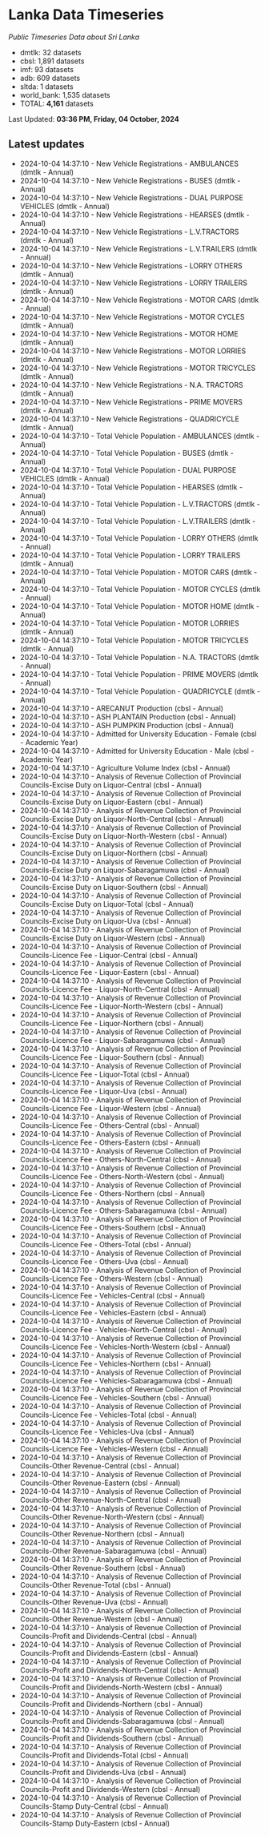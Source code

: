 # Lanka Data Timeseries
*Public Timeseries Data about Sri Lanka*

* dmtlk: 32 datasets
* cbsl: 1,891 datasets
* imf: 93 datasets
* adb: 609 datasets
* sltda: 1 datasets
* world_bank: 1,535 datasets
* TOTAL: **4,161** datasets

Last Updated: **03:36 PM, Friday, 04 October, 2024**

## Latest updates

* 2024-10-04 14:37:10 - New Vehicle Registrations - AMBULANCES (dmtlk - Annual)
* 2024-10-04 14:37:10 - New Vehicle Registrations - BUSES (dmtlk - Annual)
* 2024-10-04 14:37:10 - New Vehicle Registrations - DUAL PURPOSE VEHICLES (dmtlk - Annual)
* 2024-10-04 14:37:10 - New Vehicle Registrations - HEARSES (dmtlk - Annual)
* 2024-10-04 14:37:10 - New Vehicle Registrations - L.V.TRACTORS (dmtlk - Annual)
* 2024-10-04 14:37:10 - New Vehicle Registrations - L.V.TRAILERS (dmtlk - Annual)
* 2024-10-04 14:37:10 - New Vehicle Registrations - LORRY OTHERS (dmtlk - Annual)
* 2024-10-04 14:37:10 - New Vehicle Registrations - LORRY TRAILERS (dmtlk - Annual)
* 2024-10-04 14:37:10 - New Vehicle Registrations - MOTOR CARS (dmtlk - Annual)
* 2024-10-04 14:37:10 - New Vehicle Registrations - MOTOR CYCLES (dmtlk - Annual)
* 2024-10-04 14:37:10 - New Vehicle Registrations - MOTOR HOME (dmtlk - Annual)
* 2024-10-04 14:37:10 - New Vehicle Registrations - MOTOR LORRIES (dmtlk - Annual)
* 2024-10-04 14:37:10 - New Vehicle Registrations - MOTOR TRICYCLES (dmtlk - Annual)
* 2024-10-04 14:37:10 - New Vehicle Registrations - N.A. TRACTORS (dmtlk - Annual)
* 2024-10-04 14:37:10 - New Vehicle Registrations - PRIME MOVERS (dmtlk - Annual)
* 2024-10-04 14:37:10 - New Vehicle Registrations - QUADRICYCLE (dmtlk - Annual)
* 2024-10-04 14:37:10 - Total Vehicle Population - AMBULANCES (dmtlk - Annual)
* 2024-10-04 14:37:10 - Total Vehicle Population - BUSES (dmtlk - Annual)
* 2024-10-04 14:37:10 - Total Vehicle Population - DUAL PURPOSE VEHICLES (dmtlk - Annual)
* 2024-10-04 14:37:10 - Total Vehicle Population - HEARSES (dmtlk - Annual)
* 2024-10-04 14:37:10 - Total Vehicle Population - L.V.TRACTORS (dmtlk - Annual)
* 2024-10-04 14:37:10 - Total Vehicle Population - L.V.TRAILERS (dmtlk - Annual)
* 2024-10-04 14:37:10 - Total Vehicle Population - LORRY OTHERS (dmtlk - Annual)
* 2024-10-04 14:37:10 - Total Vehicle Population - LORRY TRAILERS (dmtlk - Annual)
* 2024-10-04 14:37:10 - Total Vehicle Population - MOTOR CARS (dmtlk - Annual)
* 2024-10-04 14:37:10 - Total Vehicle Population - MOTOR CYCLES (dmtlk - Annual)
* 2024-10-04 14:37:10 - Total Vehicle Population - MOTOR HOME (dmtlk - Annual)
* 2024-10-04 14:37:10 - Total Vehicle Population - MOTOR LORRIES (dmtlk - Annual)
* 2024-10-04 14:37:10 - Total Vehicle Population - MOTOR TRICYCLES (dmtlk - Annual)
* 2024-10-04 14:37:10 - Total Vehicle Population - N.A. TRACTORS (dmtlk - Annual)
* 2024-10-04 14:37:10 - Total Vehicle Population - PRIME MOVERS (dmtlk - Annual)
* 2024-10-04 14:37:10 - Total Vehicle Population - QUADRICYCLE (dmtlk - Annual)
* 2024-10-04 14:37:10 - ARECANUT Production (cbsl - Annual)
* 2024-10-04 14:37:10 - ASH PLANTAIN Production (cbsl - Annual)
* 2024-10-04 14:37:10 - ASH PUMPKIN Production (cbsl - Annual)
* 2024-10-04 14:37:10 - Admitted for University Education - Female (cbsl - Academic Year)
* 2024-10-04 14:37:10 - Admitted for University Education - Male (cbsl - Academic Year)
* 2024-10-04 14:37:10 - Agriculture Volume Index (cbsl - Annual)
* 2024-10-04 14:37:10 - Analysis of Revenue Collection of Provincial Councils-Excise Duty on Liquor-Central (cbsl - Annual)
* 2024-10-04 14:37:10 - Analysis of Revenue Collection of Provincial Councils-Excise Duty on Liquor-Eastern (cbsl - Annual)
* 2024-10-04 14:37:10 - Analysis of Revenue Collection of Provincial Councils-Excise Duty on Liquor-North-Central (cbsl - Annual)
* 2024-10-04 14:37:10 - Analysis of Revenue Collection of Provincial Councils-Excise Duty on Liquor-North-Western (cbsl - Annual)
* 2024-10-04 14:37:10 - Analysis of Revenue Collection of Provincial Councils-Excise Duty on Liquor-Northern (cbsl - Annual)
* 2024-10-04 14:37:10 - Analysis of Revenue Collection of Provincial Councils-Excise Duty on Liquor-Sabaragamuwa (cbsl - Annual)
* 2024-10-04 14:37:10 - Analysis of Revenue Collection of Provincial Councils-Excise Duty on Liquor-Southern (cbsl - Annual)
* 2024-10-04 14:37:10 - Analysis of Revenue Collection of Provincial Councils-Excise Duty on Liquor-Total (cbsl - Annual)
* 2024-10-04 14:37:10 - Analysis of Revenue Collection of Provincial Councils-Excise Duty on Liquor-Uva (cbsl - Annual)
* 2024-10-04 14:37:10 - Analysis of Revenue Collection of Provincial Councils-Excise Duty on Liquor-Western (cbsl - Annual)
* 2024-10-04 14:37:10 - Analysis of Revenue Collection of Provincial Councils-Licence Fee - Liquor-Central (cbsl - Annual)
* 2024-10-04 14:37:10 - Analysis of Revenue Collection of Provincial Councils-Licence Fee - Liquor-Eastern (cbsl - Annual)
* 2024-10-04 14:37:10 - Analysis of Revenue Collection of Provincial Councils-Licence Fee - Liquor-North-Central (cbsl - Annual)
* 2024-10-04 14:37:10 - Analysis of Revenue Collection of Provincial Councils-Licence Fee - Liquor-North-Western (cbsl - Annual)
* 2024-10-04 14:37:10 - Analysis of Revenue Collection of Provincial Councils-Licence Fee - Liquor-Northern (cbsl - Annual)
* 2024-10-04 14:37:10 - Analysis of Revenue Collection of Provincial Councils-Licence Fee - Liquor-Sabaragamuwa (cbsl - Annual)
* 2024-10-04 14:37:10 - Analysis of Revenue Collection of Provincial Councils-Licence Fee - Liquor-Southern (cbsl - Annual)
* 2024-10-04 14:37:10 - Analysis of Revenue Collection of Provincial Councils-Licence Fee - Liquor-Total (cbsl - Annual)
* 2024-10-04 14:37:10 - Analysis of Revenue Collection of Provincial Councils-Licence Fee - Liquor-Uva (cbsl - Annual)
* 2024-10-04 14:37:10 - Analysis of Revenue Collection of Provincial Councils-Licence Fee - Liquor-Western (cbsl - Annual)
* 2024-10-04 14:37:10 - Analysis of Revenue Collection of Provincial Councils-Licence Fee - Others-Central (cbsl - Annual)
* 2024-10-04 14:37:10 - Analysis of Revenue Collection of Provincial Councils-Licence Fee - Others-Eastern (cbsl - Annual)
* 2024-10-04 14:37:10 - Analysis of Revenue Collection of Provincial Councils-Licence Fee - Others-North-Central (cbsl - Annual)
* 2024-10-04 14:37:10 - Analysis of Revenue Collection of Provincial Councils-Licence Fee - Others-North-Western (cbsl - Annual)
* 2024-10-04 14:37:10 - Analysis of Revenue Collection of Provincial Councils-Licence Fee - Others-Northern (cbsl - Annual)
* 2024-10-04 14:37:10 - Analysis of Revenue Collection of Provincial Councils-Licence Fee - Others-Sabaragamuwa (cbsl - Annual)
* 2024-10-04 14:37:10 - Analysis of Revenue Collection of Provincial Councils-Licence Fee - Others-Southern (cbsl - Annual)
* 2024-10-04 14:37:10 - Analysis of Revenue Collection of Provincial Councils-Licence Fee - Others-Total (cbsl - Annual)
* 2024-10-04 14:37:10 - Analysis of Revenue Collection of Provincial Councils-Licence Fee - Others-Uva (cbsl - Annual)
* 2024-10-04 14:37:10 - Analysis of Revenue Collection of Provincial Councils-Licence Fee - Others-Western (cbsl - Annual)
* 2024-10-04 14:37:10 - Analysis of Revenue Collection of Provincial Councils-Licence Fee - Vehicles-Central (cbsl - Annual)
* 2024-10-04 14:37:10 - Analysis of Revenue Collection of Provincial Councils-Licence Fee - Vehicles-Eastern (cbsl - Annual)
* 2024-10-04 14:37:10 - Analysis of Revenue Collection of Provincial Councils-Licence Fee - Vehicles-North-Central (cbsl - Annual)
* 2024-10-04 14:37:10 - Analysis of Revenue Collection of Provincial Councils-Licence Fee - Vehicles-North-Western (cbsl - Annual)
* 2024-10-04 14:37:10 - Analysis of Revenue Collection of Provincial Councils-Licence Fee - Vehicles-Northern (cbsl - Annual)
* 2024-10-04 14:37:10 - Analysis of Revenue Collection of Provincial Councils-Licence Fee - Vehicles-Sabaragamuwa (cbsl - Annual)
* 2024-10-04 14:37:10 - Analysis of Revenue Collection of Provincial Councils-Licence Fee - Vehicles-Southern (cbsl - Annual)
* 2024-10-04 14:37:10 - Analysis of Revenue Collection of Provincial Councils-Licence Fee - Vehicles-Total (cbsl - Annual)
* 2024-10-04 14:37:10 - Analysis of Revenue Collection of Provincial Councils-Licence Fee - Vehicles-Uva (cbsl - Annual)
* 2024-10-04 14:37:10 - Analysis of Revenue Collection of Provincial Councils-Licence Fee - Vehicles-Western (cbsl - Annual)
* 2024-10-04 14:37:10 - Analysis of Revenue Collection of Provincial Councils-Other Revenue-Central (cbsl - Annual)
* 2024-10-04 14:37:10 - Analysis of Revenue Collection of Provincial Councils-Other Revenue-Eastern (cbsl - Annual)
* 2024-10-04 14:37:10 - Analysis of Revenue Collection of Provincial Councils-Other Revenue-North-Central (cbsl - Annual)
* 2024-10-04 14:37:10 - Analysis of Revenue Collection of Provincial Councils-Other Revenue-North-Western (cbsl - Annual)
* 2024-10-04 14:37:10 - Analysis of Revenue Collection of Provincial Councils-Other Revenue-Northern (cbsl - Annual)
* 2024-10-04 14:37:10 - Analysis of Revenue Collection of Provincial Councils-Other Revenue-Sabaragamuwa (cbsl - Annual)
* 2024-10-04 14:37:10 - Analysis of Revenue Collection of Provincial Councils-Other Revenue-Southern (cbsl - Annual)
* 2024-10-04 14:37:10 - Analysis of Revenue Collection of Provincial Councils-Other Revenue-Total (cbsl - Annual)
* 2024-10-04 14:37:10 - Analysis of Revenue Collection of Provincial Councils-Other Revenue-Uva (cbsl - Annual)
* 2024-10-04 14:37:10 - Analysis of Revenue Collection of Provincial Councils-Other Revenue-Western (cbsl - Annual)
* 2024-10-04 14:37:10 - Analysis of Revenue Collection of Provincial Councils-Profit and Dividends-Central (cbsl - Annual)
* 2024-10-04 14:37:10 - Analysis of Revenue Collection of Provincial Councils-Profit and Dividends-Eastern (cbsl - Annual)
* 2024-10-04 14:37:10 - Analysis of Revenue Collection of Provincial Councils-Profit and Dividends-North-Central (cbsl - Annual)
* 2024-10-04 14:37:10 - Analysis of Revenue Collection of Provincial Councils-Profit and Dividends-North-Western (cbsl - Annual)
* 2024-10-04 14:37:10 - Analysis of Revenue Collection of Provincial Councils-Profit and Dividends-Northern (cbsl - Annual)
* 2024-10-04 14:37:10 - Analysis of Revenue Collection of Provincial Councils-Profit and Dividends-Sabaragamuwa (cbsl - Annual)
* 2024-10-04 14:37:10 - Analysis of Revenue Collection of Provincial Councils-Profit and Dividends-Southern (cbsl - Annual)
* 2024-10-04 14:37:10 - Analysis of Revenue Collection of Provincial Councils-Profit and Dividends-Total (cbsl - Annual)
* 2024-10-04 14:37:10 - Analysis of Revenue Collection of Provincial Councils-Profit and Dividends-Uva (cbsl - Annual)
* 2024-10-04 14:37:10 - Analysis of Revenue Collection of Provincial Councils-Profit and Dividends-Western (cbsl - Annual)
* 2024-10-04 14:37:10 - Analysis of Revenue Collection of Provincial Councils-Stamp Duty-Central (cbsl - Annual)
* 2024-10-04 14:37:10 - Analysis of Revenue Collection of Provincial Councils-Stamp Duty-Eastern (cbsl - Annual)